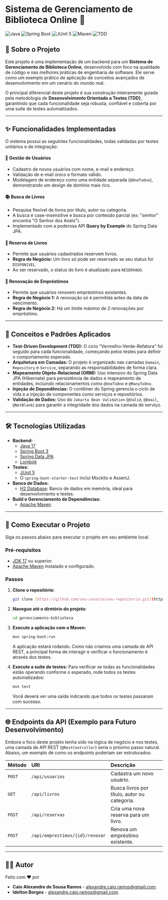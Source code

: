 #  Sistema de Gerenciamento de Biblioteca Online 📖

![Java](https://img.shields.io/badge/Java-17%2B-blue?style=for-the-badge&logo=java)
![Spring Boot](https://img.shields.io/badge/Spring_Boot-3.x.x-green?style=for-the-badge&logo=spring)
![JUnit 5](https://img.shields.io/badge/JUnit_5-5.x-orange?style=for-the-badge&logo=junit5)
![Maven](https://img.shields.io/badge/Maven-4.0.0-red?style=for-the-badge&logo=apache-maven)
![TDD](https://img.shields.io/badge/TDD-Ready-brightgreen?style=for-the-badge)

## 🎯 Sobre o Projeto

Este projeto é uma implementação de um backend para um **Sistema de Gerenciamento de Biblioteca Online**, desenvolvido com foco na qualidade de código e nas melhores práticas de engenharia de software. Ele serve como um exemplo prático de aplicação de conceitos avançados de desenvolvimento em um cenário do mundo real.

O principal diferencial deste projeto é sua construção inteiramente guiada pela metodologia de **Desenvolvimento Orientado a Testes (TDD)**, garantindo que cada funcionalidade seja robusta, confiável e coberta por uma suíte de testes automatizados.

---

## ✨ Funcionalidades Implementadas

O sistema possui as seguintes funcionalidades, todas validadas por testes unitários e de integração:

#### 👤 **Gestão de Usuários**
- Cadastro de novos usuários com nome, e-mail e endereço.
- Validação de e-mail único e formato válido.
- Modelagem de endereço como uma entidade separada (`@OneToOne`), demonstrando um design de domínio mais rico.

#### 📚 **Busca de Livros**
- Pesquisa flexível de livros por título, autor ou categoria.
- A busca é case-insensitive e busca por conteúdo parcial (ex: "senhor" encontra "O Senhor dos Anéis").
- Implementado com a poderosa API **Query by Example** do Spring Data JPA.

#### 📅 **Reserva de Livros**
- Permite que usuários cadastrados reservem livros.
- **Regra de Negócio:** Um livro só pode ser reservado se seu status for `DISPONIVEL`.
- Ao ser reservado, o status do livro é atualizado para `RESERVADO`.

#### 🔄 **Renovação de Empréstimos**
- Permite que usuários renovem empréstimos existentes.
- **Regra de Negócio 1:** A renovação só é permitida antes da data de vencimento.
- **Regra de Negócio 2:** Há um limite máximo de 2 renovações por empréstimo.

---

## 🧠 Conceitos e Padrões Aplicados

- **Test-Driven Development (TDD):** O ciclo "Vermelho-Verde-Refatora" foi seguido para cada funcionalidade, começando pelos testes para definir o comportamento esperado.
- **Arquitetura em Camadas:** O projeto é organizado nas camadas `Domain`, `Repository` e `Service`, separando as responsabilidades de forma clara.
- **Mapeamento Objeto-Relacional (ORM):** Uso intensivo do Spring Data JPA (Hibernate) para persistência de dados e mapeamento de entidades, incluindo relacionamentos como `@OneToOne` e `@ManyToOne`.
- **Injeção de Dependências:** O contêiner do Spring gerencia o ciclo de vida e a injeção de componentes como serviços e repositórios.
- **Validação de Dados:** Uso do `Jakarta Bean Validation` (`@Valid`, `@Email`, `@NotBlank`) para garantir a integridade dos dados na camada de serviço.

---

## 🛠️ Tecnologias Utilizadas

- **Backend:**
    - [Java 17](https://www.oracle.com/java/)
    - [Spring Boot 3](https://spring.io/projects/spring-boot)
    - [Spring Data JPA](https://spring.io/projects/spring-data-jpa)
    - [Lombok](https://projectlombok.org/)
- **Testes:**
    - [JUnit 5](https://junit.org/junit5/)
    - O `spring-boot-starter-test` inclui Mockito e AssertJ.
- **Banco de Dados:**
    - [H2 Database](https://www.h2database.com/): Banco de dados em memória, ideal para desenvolvimento e testes.
- **Build e Gerenciamento de Dependências:**
    - [Apache Maven](https://maven.apache.org/)

---

## 🚀 Como Executar o Projeto

Siga os passos abaixo para executar o projeto em seu ambiente local.

### Pré-requisitos

- [JDK 17](https://www.oracle.com/java/technologies/javase/jdk17-archive-downloads.html) ou superior.
- [Apache Maven](https://maven.apache.org/download.cgi) instalado e configurado.

### Passos

1.  **Clone o repositório:**
    ```bash
    git clone [https://github.com/seu-usuario/seu-repositorio.git](https://github.com/seu-usuario/seu-repositorio.git)
    ```

2.  **Navegue até o diretório do projeto:**
    ```bash
    cd gerenciamento-biblioteca
    ```

3.  **Execute a aplicação com o Maven:**
    ```bash
    mvn spring-boot:run
    ```
    A aplicação estará rodando. Como não criamos uma camada de API REST, a principal forma de interagir e verificar o funcionamento é através dos testes.

4.  **Execute a suíte de testes:**
    Para verificar se todas as funcionalidades estão operando conforme o esperado, rode todos os testes automatizados:
    ```bash
    mvn test
    ```
    Você deverá ver uma saída indicando que todos os testes passaram com sucesso.

---

## 🌐 Endpoints da API (Exemplo para Futuro Desenvolvimento)

Embora o foco deste projeto tenha sido na lógica de negócio e nos testes, uma camada de API REST (`@RestController`) seria o próximo passo natural. Abaixo, um exemplo de como os endpoints poderiam ser estruturados:

| Método | URI                | Descrição                                 |
| :----- | :----------------- | :---------------------------------------- |
| `POST` | `/api/usuarios`    | Cadastra um novo usuário.                 |
| `GET`  | `/api/livros`      | Busca livros por título, autor ou categoria. |
| `POST` | `/api/reservas`    | Cria uma nova reserva para um livro.      |
| `POST` | `/api/emprestimos/{id}/renovar` | Renova um empréstimo existente.      |

---

## 👨‍💻 Autor

Feito com ❤️ por 

- **Caio Alexandre de Sousa Ramos** - alexandre.caio.ramos@gmail.com.
- **Idelton Borges** - alexandre.caio.ramos@gmail.com.